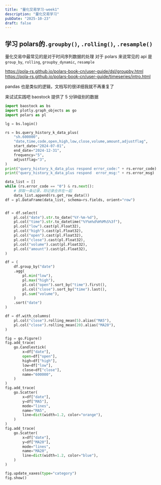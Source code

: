 ```yaml
---
title: "量化交易学习-week1"
description: "量化交易学习"
pubDate: "2025-10-23"
draft: false
---
```


## 学习 polars的`.groupby()`, `.rolling()`, `.resample()`

量化交易中最常见的是对于时间序列数据的处理
对于 polars 来说常见的 api 是 `group_by`, `rolling`, `groupby_dynamic`, `resample`

https://pola-rs.github.io/polars-book-cn/user-guide/dsl/groupby.html
https://pola-rs.github.io/polars-book-cn/user-guide/timeseries/intro.html

pandas 也是类似的逻辑，文档写的很详细我就不再重复了

来试试实践吧
baostock 提供了 5 分钟级别的数据

```python
import baostock as bs
import plotly.graph_objects as go
import polars as pl

lg = bs.login()

rs = bs.query_history_k_data_plus(
    "sh.600000",
    "date,time,code,open,high,low,close,volume,amount,adjustflag",
    start_date="2024-07-01",
    end_date="2024-12-31",
    frequency="5",
    adjustflag="3",
)
print("query_history_k_data_plus respond error_code:" + rs.error_code)
print("query_history_k_data_plus respond  error_msg:" + rs.error_msg)

data_list = []
while (rs.error_code == "0") & rs.next():
    # 获取一条记录，将记录合并在一起
    data_list.append(rs.get_row_data())
df = pl.DataFrame(data_list, schema=rs.fields, orient="row")


df = df.select(
    pl.col("date").str.to_date("%Y-%m-%d"),
    pl.col("time").str.to_datetime("%Y%m%d%H%M%S%3f"),
    pl.col("low").cast(pl.Float32),
    pl.col("high").cast(pl.Float32),
    pl.col("open").cast(pl.Float32),
    pl.col("close").cast(pl.Float32),
    pl.col("volume").cast(pl.Float32),
    pl.col("amount").cast(pl.Float32),
)

df = (
    df.group_by("date")
    .agg(
        pl.min("low"),
        pl.max("high"),
        pl.col("open").sort_by("time").first(),
        pl.col("close").sort_by("time").last(),
        pl.sum("volume"),
    )
    .sort("date")
)

df = df.with_columns(
    pl.col("close").rolling_mean(5).alias("MA5"),
    pl.col("close").rolling_mean(20).alias("MA20"),
)

fig = go.Figure()
fig.add_trace(
    go.Candlestick(
        x=df["date"],
        open=df["open"],
        high=df["high"],
        low=df["low"],
        close=df["close"],
        name="600000",
    )
)
fig.add_trace(
    go.Scatter(
        x=df["date"],
        y=df["MA5"],
        mode="lines",
        name="MA5",
        line=dict(width=1.2, color="orange"),
    )
)
fig.add_trace(
    go.Scatter(
        x=df["date"],
        y=df["MA20"],
        mode="lines",
        name="MA20",
        line=dict(width=1.2, color="blue"),
    )
)

fig.update_xaxes(type="category")
fig.show()

```
